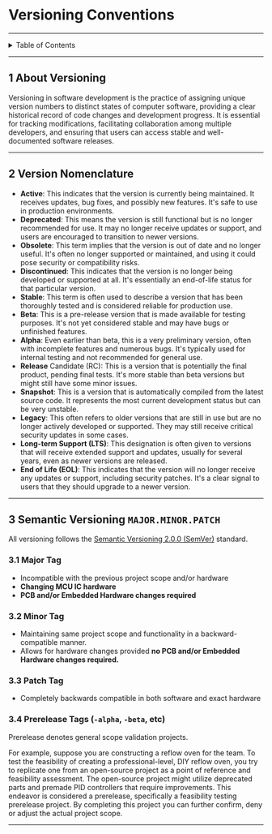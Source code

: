 # Versioning Conventions

---

<details markdown="1">
  <summary>Table of Contents</summary>

- [1 About Versioning](#1-about-versioning)
- [2 Version Nomenclature](#2-version-nomenclature)
- [3 Semantic Versioning `MAJOR.MINOR.PATCH`](#3-semantic-versioning-majorminorpatch)
    - [3.1 Major Tag](#31-major-tag)
    - [3.2 Minor Tag](#32-minor-tag)
    - [3.3 Patch Tag](#33-patch-tag)
    - [3.4 Prerelease Tags (`-alpha`, `-beta`, etc)](#34-prerelease-tags--alpha--beta-etc)

</details>

---

## 1 About Versioning

Versioning in software development is the practice of assigning unique version
numbers to distinct states of computer software, providing a clear historical
record of code changes and development progress. It is essential for tracking
modifications, facilitating collaboration among multiple developers, and
ensuring that users can access stable and well-documented software releases.

---

## 2 Version Nomenclature

- **Active**: This indicates that the version is currently being maintained. It
  receives updates, bug fixes, and possibly new features. It's safe to use in
  production environments.
- **Deprecated**: This means the version is still functional but is no longer
  recommended for use. It may no longer receive updates or support, and users
  are encouraged to transition to newer versions.
- **Obsolete**: This term implies that the version is out of date and no longer
  useful. It's often no longer supported or maintained, and using it could pose
  security or compatibility risks.
- **Discontinued**: This indicates that the version is no longer being developed
  or supported at all. It's essentially an end-of-life status for that
  particular version.
- **Stable**: This term is often used to describe a version that has been
  thoroughly tested and is considered reliable for production use.
- **Beta**: This is a pre-release version that is made available for testing
  purposes. It's not yet considered stable and may have bugs or unfinished
  features.
- **Alpha**: Even earlier than beta, this is a very preliminary version, often
  with incomplete features and numerous bugs. It's typically used for internal
  testing and not recommended for general use.
- **Release** Candidate (RC): This is a version that is potentially the final
  product, pending final tests. It's more stable than beta versions but might
  still have some minor issues.
- **Snapshot**: This is a version that is automatically compiled from the latest
  source code. It represents the most current development status but can be very
  unstable.
- **Legacy**: This often refers to older versions that are still in use but are
  no longer actively developed or supported. They may still receive critical
  security updates in some cases.
- **Long-term Support (LTS)**: This designation is often given to versions that
  will receive extended support and updates, usually for several years, even as
  newer versions are released.
- **End of Life (EOL)**: This indicates that the version will no longer receive
  any updates or support, including security patches. It's a clear signal to
  users that they should upgrade to a newer version.

---

## 3 Semantic Versioning `MAJOR.MINOR.PATCH`

All versioning follows
the [Semantic Versioning 2.0.0 (SemVer)](https://semver.org/) standard.

### 3.1 Major Tag

- Incompatible with the previous project scope and/or hardware
- **Changing MCU IC hardware**
- **PCB and/or Embedded Hardware changes required**

### 3.2 Minor Tag

- Maintaining same project scope and functionality in a backward-compatible
  manner.
- Allows for hardware changes provided **no PCB and/or Embedded Hardware changes
  required.**

### 3.3 Patch Tag

- Completely backwards compatible in both software and exact hardware

### 3.4 Prerelease Tags (`-alpha`, `-beta`, etc)

Prerelease denotes general scope validation projects.

For example, suppose you are constructing a reflow oven for the team. To test
the feasibility of creating a professional-level, DIY reflow oven, you try to
replicate one from an open-source project as a point of reference and
feasibility assessment. The open-source project might utilize deprecated parts
and premade PID controllers that require improvements. This endeavor is
considered a prerelease, specifically a feasibility testing prerelease project.
By completing this project you can further confirm, deny or adjust the actual
project scope.

---
